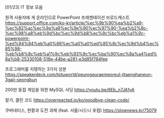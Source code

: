 [01/23] IT 정보 모음 

원격 사용자에 게 온라인으로 PowerPoint 프레젠테이션 브로드캐스트
https://support.office.com/ko-kr/article/%ec%9b%90%ea%b2%a9-%ec%82%ac%ec%9a%a9%ec%9e%90%ec%97%90-%ea%b2%8c-%ec%98%a8%eb%9d%bc%ec%9d%b8%ec%9c%bc%eb%a1%9c-powerpoint-%ed%94%84%eb%a0%88%ec%a0%a0%ed%85%8c%ec%9d%b4%ec%85%98-%eb%b8%8c%eb%a1%9c%eb%93%9c%ec%ba%90%ec%8a%a4%ed%8a%b8-25330108-518e-44be-a281-e3d85f784fee

프로그래머를 지탱하는 3가지 성분
https://speakerdeck.com/totuworld/peurogeuraemeoreul-jitaenghaneun-3gaji-seongbun 

200만 동접 게임을 위한 MySQL 샤딩
https://youtu.be/8Eb_n7JA1yA  

잘가, 클린 코드 
https://overreacted.io/ko/goodbye-clean-code/  

쿠버네티스, 현황과 도전 과제 (feat. 서울/시드니 포럼)
 https://slownews.kr/75079